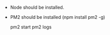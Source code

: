 - Node should be installed.
- PM2 should be installed (npm install pm2 -g)


    pm2 start
    pm2 logs

